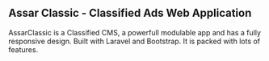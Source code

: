 ## Assar Classic - Classified Ads Web Application

AssarClassic is a Classified CMS, a powerfull modulable app and has a fully responsive design. Built with Laravel and Bootstrap. It is packed with lots of features.
